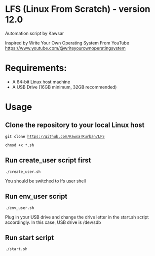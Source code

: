 # LFS (Linux From Scratch) - version 12.0
Automation script by Kawsar

Inspired by Write Your Own Operating System From YouTube
https://www.youtube.com/@writeyourownoperatingsystem

# Requirements:
- A 64-bit Linux host machine
- A USB Drive (16GB minimum, 32GB recommended)

# Usage
## Clone the repository to your local Linux host
<code>git clone https://github.com/KawsarKurban/LFS</code>

<code>chmod +x *.sh</code>

## Run create_user script first
<code>./create_user.sh</code>

You should be switched to lfs user shell

## Run env_user script
<code>./env_user.sh</code>

Plug in your USB drive and change the drive letter in the start.sh script accordingly. In this case, USB drive is /dev/sdb
## Run start script
<code>./start.sh</code>
